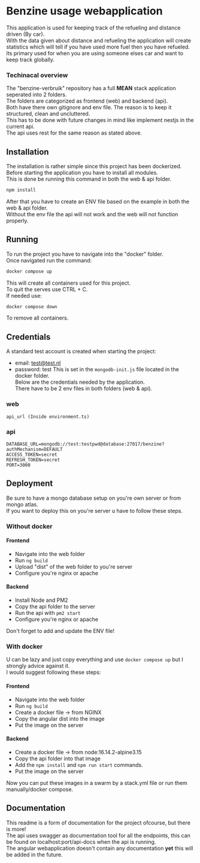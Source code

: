 # Benzine usage webapplication
This application is used for keeping track of the refueling and distance driven (By car). <br />
With the data given about distance and refueling the application will create statistics which will tell
if you have used more fuel then you have refueled. <br />
Its primary used for when you are using someone elses car and want to keep track globally.

### Techinacal overview
The "benzine-verbruik" repository has a full **MEAN** stack application seperated into 2 folders. <br />
The folders are categorized as frontend (web) and backend (api). <br />
Both have there own gitignore and env file. The reason is to keep it structured, clean and uncluttered. <br />
This has to be done with future changes in mind like implement nestjs in the current api. <br />
The api uses rest for the same reason as stated above.

## Installation
The installation is rather simple since this project has been dockerized. <br />
Before starting the application you have to install all modules. <br />
This is done be running this command in both the web & api folder.

```bash
npm install
```

After that you have to create an ENV file based on the example in both the web & api folder. <br />
Without the env file the api will not work and the web will not function properly. <br />

## Running
To run the project you have to navigate into the "docker" folder. <br />
Once navigated run the command:

```bash
docker compose up
```

This will create all containers used for this project. <br />
To quit the serves use CTRL + C. <br />
If needed use:

```bash
docker compose down
```

To remove all containers.

## Credentials
A standard test account is created when starting the project:
 - email: test@test.nl
 - password: test
This is set in the ```mongodb-init.js``` file located in the docker folder. <br />
Below are the credentials needed by the application. <br />
There have to be 2 env files in both folders (web & api).

### web
```env
api_url (Inside environment.ts)
```

### api
```env
DATABASE_URL=mongodb://test:testpwd@database:27017/benzine?authMechanism=DEFAULT
ACCESS_TOKEN=secret
REFRESH_TOKEN=secret
PORT=3000
```

## Deployment
Be sure to have a mongo database setup on you're own server or from mongo atlas. <br />
If you want to deploy this on you're server u have to follow these steps.

### Without docker

#### Frontend
- Navigate into the web folder
- Run ```ng build```
- Upload "dist" of the web folder to you're server
- Configure you're nginx or apache

#### Backend
- Install Node and PM2
- Copy the api folder to the server
- Run the api with ```pm2 start```
- Configure you're nginx or apache

Don't forget to add and update the ENV file!

### With docker
U can be lazy and just copy everything and use ```docker compose up``` but I strongly advice against it. <br />
I would suggest following these steps:

#### Frontend
- Navigate into the web folder
- Run ```ng build```
- Create a docker file -> from NGINX
- Copy the angular dist into the image
- Put the image on the server

#### Backend
- Create a docker file -> from node:16.14.2-alpine3.15
- Copy the api folder into that image
- Add the ```npm install``` and ```npm run start``` commands.
- Put the image on the server

Now you can put these images in a swarm by a stack.yml file or run them manually/docker compose.

## Documentation
This readme is a form of documentation for the project ofcourse, but there is more! <br />
The api uses swagger as documentation tool for all the endpoints, this can be found on localhost:port/api-docs when the api is running. <br />
The angular webapplication doesn't contain any documentation **yet** this will be added in the future.